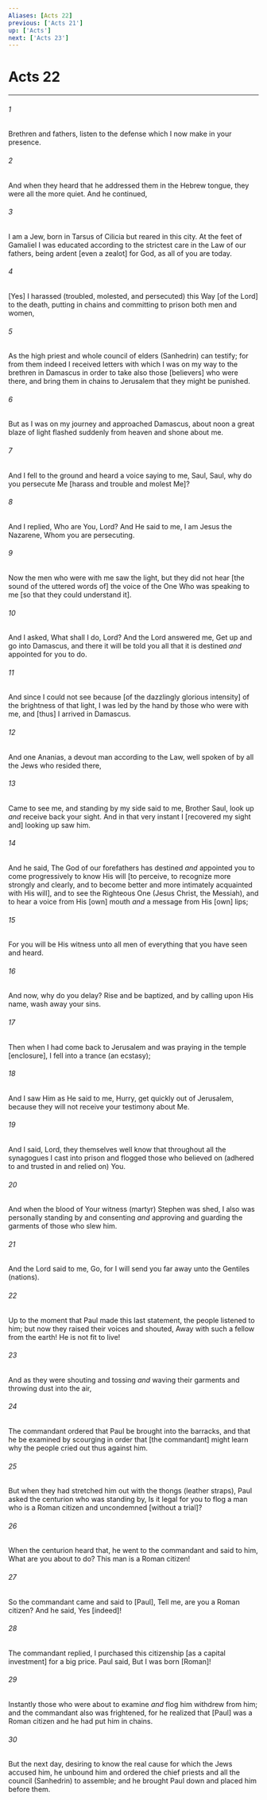 ```yaml
---
Aliases: [Acts 22]
previous: ['Acts 21']
up: ['Acts']
next: ['Acts 23']
---
```

# Acts 22

***














###### 1 






Brethren and fathers, listen to the defense which I now make in your presence. 













###### 2 






And when they heard that he addressed them in the Hebrew tongue, they were all the more quiet. And he continued, 













###### 3 






I am a Jew, born in Tarsus of Cilicia but reared in this city. At the feet of Gamaliel I was educated according to the strictest care in the Law of our fathers, being ardent [even a zealot] for God, as all of you are today. 













###### 4 






[Yes] I harassed (troubled, molested, and persecuted) this Way [of the Lord] to the death, putting in chains and committing to prison both men and women, 













###### 5 






As the high priest and whole council of elders (Sanhedrin) can testify; for from them indeed I received letters with which I was on my way to the brethren in Damascus in order to take also those [believers] who were there, and bring them in chains to Jerusalem that they might be punished. 













###### 6 






But as I was on my journey and approached Damascus, about noon a great blaze of light flashed suddenly from heaven and shone about me. 













###### 7 






And I fell to the ground and heard a voice saying to me, Saul, Saul, why do you persecute Me [harass and trouble and molest Me]? 













###### 8 






And I replied, Who are You, Lord? And He said to me, I am Jesus the Nazarene, Whom you are persecuting. 













###### 9 






Now the men who were with me saw the light, but they did not hear [the sound of the uttered words of] the voice of the One Who was speaking to me [so that they could understand it]. 













###### 10 






And I asked, What shall I do, Lord? And the Lord answered me, Get up and go into Damascus, and there it will be told you all that it is destined _and_ appointed for you to do. 













###### 11 






And since I could not see because [of the dazzlingly glorious intensity] of the brightness of that light, I was led by the hand by those who were with me, and [thus] I arrived in Damascus. 













###### 12 






And one Ananias, a devout man according to the Law, well spoken of by all the Jews who resided there, 













###### 13 






Came to see me, and standing by my side said to me, Brother Saul, look up _and_ receive back your sight. And in that very instant I [recovered my sight and] looking up saw him. 













###### 14 






And he said, The God of our forefathers has destined _and_ appointed you to come progressively to know His will [to perceive, to recognize more strongly and clearly, and to become better and more intimately acquainted with His will], and to see the Righteous One (Jesus Christ, the Messiah), and to hear a voice from His [own] mouth _and_ a message from His [own] lips; 













###### 15 






For you will be His witness unto all men of everything that you have seen and heard. 













###### 16 






And now, why do you delay? Rise and be baptized, and by calling upon His name, wash away your sins. 













###### 17 






Then when I had come back to Jerusalem and was praying in the temple [enclosure], I fell into a trance (an ecstasy); 













###### 18 






And I saw Him as He said to me, Hurry, get quickly out of Jerusalem, because they will not receive your testimony about Me. 













###### 19 






And I said, Lord, they themselves well know that throughout all the synagogues I cast into prison and flogged those who believed on (adhered to and trusted in and relied on) You. 













###### 20 






And when the blood of Your witness (martyr) Stephen was shed, I also was personally standing by and consenting _and_ approving and guarding the garments of those who slew him. 













###### 21 






And the Lord said to me, Go, for I will send you far away unto the Gentiles (nations). 













###### 22 






Up to the moment that Paul made this last statement, the people listened to him; but now they raised their voices and shouted, Away with such a fellow from the earth! He is not fit to live! 













###### 23 






And as they were shouting and tossing _and_ waving their garments and throwing dust into the air, 













###### 24 






The commandant ordered that Paul be brought into the barracks, and that he be examined by scourging in order that [the commandant] might learn why the people cried out thus against him. 













###### 25 






But when they had stretched him out with the thongs (leather straps), Paul asked the centurion who was standing by, Is it legal for you to flog a man who is a Roman citizen and uncondemned [without a trial]? 













###### 26 






When the centurion heard that, he went to the commandant and said to him, What are you about to do? This man is a Roman citizen! 













###### 27 






So the commandant came and said to [Paul], Tell me, are you a Roman citizen? And he said, Yes [indeed]! 













###### 28 






The commandant replied, I purchased this citizenship [as a capital investment] for a big price. Paul said, But I was born [Roman]! 













###### 29 






Instantly those who were about to examine _and_ flog him withdrew from him; and the commandant also was frightened, for he realized that [Paul] was a Roman citizen and he had put him in chains. 













###### 30 






But the next day, desiring to know the real cause for which the Jews accused him, he unbound him and ordered the chief priests and all the council (Sanhedrin) to assemble; and he brought Paul down and placed him before them.
